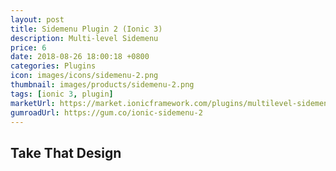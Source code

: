 ```yaml
---
layout: post
title: Sidemenu Plugin 2 (Ionic 3)
description: Multi-level Sidemenu
price: 6
date: 2018-08-26 18:00:18 +0800
categories: Plugins
icon: images/icons/sidemenu-2.png
thumbnail: images/products/sidemenu-2.png
tags: [ionic 3, plugin]
marketUrl: https://market.ionicframework.com/plugins/multilevel-sidemenu-2
gumroadUrl: https://gum.co/ionic-sidemenu-2
---
```


## Take That Design
